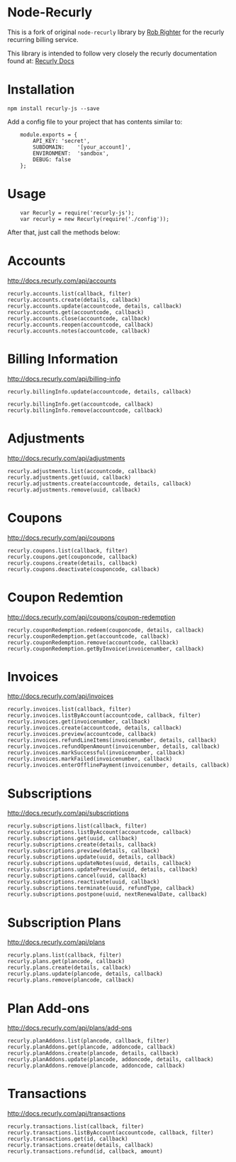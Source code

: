 Node-Recurly
===============

This is a fork of original `node-recurly` library by [Rob Righter](https://github.com/robrighter) for the recurly recurring billing service. 

This library is intended to follow very closely the recurly documentation found at: [Recurly Docs](http://docs.recurly.com/)


Installation
===============

	npm install recurly-js --save

Add a config file to your project that has contents similar to:

		module.exports = {
			API_KEY: 'secret',
			SUBDOMAIN:    '[your_account]',
			ENVIRONMENT:  'sandbox',
			DEBUG: false
		};


Usage
===============

		var Recurly = require('recurly-js');
		var recurly = new Recurly(require('./config'));

After that, just call the methods below:


Accounts
===============
http://docs.recurly.com/api/accounts


	recurly.accounts.list(callback, filter)
	recurly.accounts.create(details, callback)
	recurly.accounts.update(accountcode, details, callback) 
	recurly.accounts.get(accountcode, callback) 
	recurly.accounts.close(accountcode, callback) 
	recurly.accounts.reopen(accountcode, callback)
    recurly.accounts.notes(accountcode, callback)


Billing Information
===============
http://docs.recurly.com/api/billing-info

	recurly.billingInfo.update(accountcode, details, callback) 

	recurly.billingInfo.get(accountcode, callback) 
	recurly.billingInfo.remove(accountcode, callback) 


Adjustments
===============
http://docs.recurly.com/api/adjustments

	recurly.adjustments.list(accountcode, callback)
    recurly.adjustments.get(uuid, callback)
	recurly.adjustments.create(accountcode, details, callback)
	recurly.adjustments.remove(uuid, callback)
    


Coupons
===============
http://docs.recurly.com/api/coupons

	recurly.coupons.list(callback, filter)
	recurly.coupons.get(couponcode, callback)
	recurly.coupons.create(details, callback)
	recurly.coupons.deactivate(couponcode, callback)
	

Coupon Redemtion
=================
http://docs.recurly.com/api/coupons/coupon-redemption
  
	recurly.couponRedemption.redeem(couponcode, details, callback)
	recurly.couponRedemption.get(accountcode, callback)
	recurly.couponRedemption.remove(accountcode, callback)
	recurly.couponRedemption.getByInvoice(invoicenumber, callback)

Invoices
===============
http://docs.recurly.com/api/invoices

	recurly.invoices.list(callback, filter)
	recurly.invoices.listByAccount(accountcode, callback, filter)
	recurly.invoices.get(invoicenumber, callback)
	recurly.invoices.create(accountcode, details, callback)
	recurly.invoices.preview(accountcode, callback)
    recurly.invoices.refundLineItems(invoicenumber, details, callback)
    recurly.invoices.refundOpenAmount(invoicenumber, details, callback)
	recurly.invoices.markSuccessful(invoicenumber, callback)
	recurly.invoices.markFailed(invoicenumber, callback)
    recurly.invoices.enterOfflinePayment(invoicenumber, details, callback)

Subscriptions
===============
http://docs.recurly.com/api/subscriptions

	recurly.subscriptions.list(callback, filter) 
	recurly.subscriptions.listByAccount(accountcode, callback) 
	recurly.subscriptions.get(uuid, callback) 
	recurly.subscriptions.create(details, callback) 
    recurly.subscriptions.preview(details, callback) 
	recurly.subscriptions.update(uuid, details, callback) 
    recurly.subscriptions.updateNotes(uuid, details, callback)
    recurly.subscriptions.updatePreview(uuid, details, callback)
	recurly.subscriptions.cancel(uuid, callback) 
	recurly.subscriptions.reactivate(uuid, callback) 
	recurly.subscriptions.terminate(uuid, refundType, callback) 
 	recurly.subscriptions.postpone(uuid, nextRenewalDate, callback) 

Subscription Plans
==================
http://docs.recurly.com/api/plans

	recurly.plans.list(callback, filter) 
	recurly.plans.get(plancode, callback) 
	recurly.plans.create(details, callback)
	recurly.plans.update(plancode, details, callback)
	recurly.plans.remove(plancode, callback)

Plan Add-ons
==================
http://docs.recurly.com/api/plans/add-ons

	recurly.planAddons.list(plancode, callback, filter) 
	recurly.planAddons.get(plancode, addoncode, callback) 
	recurly.planAddons.create(plancode, details, callback)
	recurly.planAddons.update(plancode, addoncode, details, callback)
	recurly.planAddons.remove(plancode, addoncode, callback)


Transactions
===============
http://docs.recurly.com/api/transactions

	recurly.transactions.list(callback, filter) 
	recurly.transactions.listByAccount(accountcode, callback, filter) 
	recurly.transactions.get(id, callback) 
	recurly.transactions.create(details, callback) 
	recurly.transactions.refund(id, callback, amount) 
